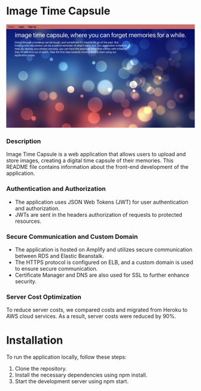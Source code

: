 # Image Time Capsule

![demo](public/pic03.png)


### Description 

Image Time Capsule is a web application that allows users to upload and store images, creating a digital time capsule of their memories. This README file contains information about the front-end development of the application.

### Authentication and Authorization
- The application uses JSON Web Tokens (JWT) for user authentication and authorization. 
- JWTs are sent in the headers authorization of requests to protected resources.

### Secure Communication and Custom Domain
- The application is hosted on Amplify and utilizes secure communication between RDS and Elastic Beanstalk. 
- The HTTPS protocol is configured on ELB, and a custom domain is used to ensure secure communication. 
- Certificate Manager and DNS are also used for SSL to further enhance security.


### Server Cost Optimization
To reduce server costs, we compared costs and migrated from Heroku to AWS cloud services. As a result, server costs were reduced by 90%.

# Installation
To run the application locally, follow these steps:

1. Clone the repository.
2. Install the necessary dependencies using npm install.
3. Start the development server using npm start.
